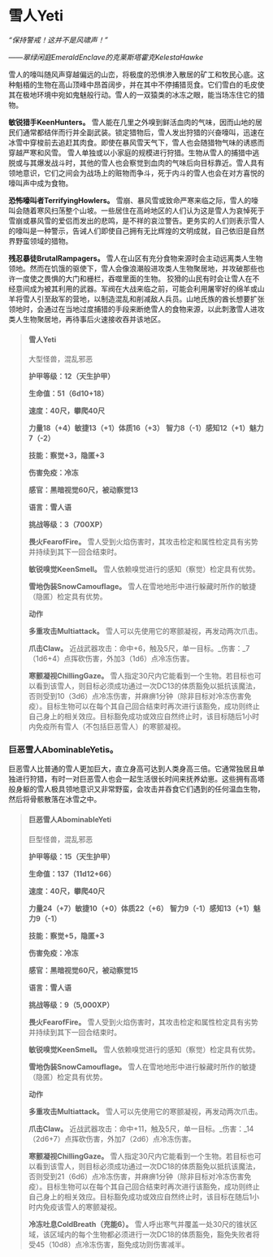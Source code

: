 # 雪人Yeti

_“保持警戒！这并不是风啸声！”_

_——翠绿闲庭EmeraldEnclave的克莱斯塔霍克KelestaHawke_

雪人的嚎叫随风声穿越偏远的山峦，将极度的恐惧渗入散居的矿工和牧民心底。这种魁梧的生物在高山顶峰中昂首阔步，并在其中不停捕猎觅食。它们雪白的毛皮使其在极地环境中宛如鬼魅般行动。雪人的一双猿类的冰冻之眼，能当场冻住它的猎物。

**敏锐猎手KeenHunters。** 雪人能在几里之外嗅到鲜活血肉的气味，因而山地的居民们通常都结伴而行并全副武装。锁定猎物后，雪人发出狩猎的兴奋嚎叫，迅速在冰雪中穿梭前去追赶其肉食。即使在暴风雪天气下，雪人也会随猎物气味的诱惑而穿越严寒和风雪。
雪人单独或以小家庭的规模进行狩猎。生物从雪人的捕猎中逃脱或与其爆发战斗时，其他的雪人也会察觉到血肉的气味后向目标靠近。雪人具有领地意识，它们之间会为战场上的赃物而争斗，死于内斗的雪人也会在对方喜悦的嚎叫声中成为食物。

**恐怖嚎叫者TerrifyingHowlers。** 雪崩、暴风雪或致命严寒来临之际，雪人的嚎叫会随着寒风扫荡整个山坡。一些居住在高岭地区的人们认为这是雪人为哀悼死于雪崩或暴风雪的爱侣而发出的悲鸣，是不祥的哀泣警告。更务实的人们则表示雪人的嚎叫是一种警示，告诫人们即使自己拥有无比辉煌的文明成就，自己依旧是自然界野蛮领域的猎物。

**残忍暴徒BrutalRampagers。** 雪人在山区有充分食物来源时会主动远离类人生物领地。然而在饥饿的驱使下，雪人会像浪潮般进攻类人生物聚居地，并攻破那些也许一度使之畏惧的大门和栅栏，吞噬里面的生物。
狡猾的山民有时会让雪人在不经意间成为被其利用的武器。军阀在大战来临之前，可能会利用屠宰好的绵羊或山羊将雪人引至敌军的营地，以制造混乱和削减敌人兵员。山地氏族的酋长想要扩张领地时，会通过在当地过度捕猎的手段来断绝雪人的食物来源，以此刺激雪人进攻类人生物聚居地，再待事后火速接收吞并该地区。

> #### 雪人Yeti
>
> 大型怪兽，混乱邪恶
>
> **护甲等级：12（天生护甲）**
>
> **生命值：51（6d10+18）**
>
> **速度：40尺，攀爬40尺**
>
> **力量18（+4）敏捷13（+1）体质16（+3）**
> **智力8（-1）感知12（+1）魅力7（-2）**
>
> **技能：察觉+3，隐匿+3**
>
> **伤害免疫：冷冻**
>
> **感官：黑暗视觉60尺，被动察觉13**
>
> **语言：雪人语**
>
> **挑战等级：3（700XP）**
>
> **畏火FearofFire。** 雪人受到火焰伤害时，其攻击检定和属性检定具有劣势并持续到其下⼀回合结束时。
>
> **敏锐嗅觉KeenSmell。** 雪人依赖嗅觉进行的感知（察觉）检定具有优势。
>
> **雪地伪装SnowCamouflage。** 雪人在雪地地形中进⾏躲藏时所作的敏捷（隐匿）检定具有优势。
>
> **动作**
>
> **多重攻击Multiattack。** 雪人可以先使用它的寒颤凝视，再发动两次爪击。
>
> **爪击Claw。** 近战武器攻击：命中+6，触及5尺，单一目标。_伤害：_7（1d6+4）点挥砍伤害，外加3（1d6）点冷冻伤害。
>
> **寒颤凝视ChillingGaze。** 雪人指定30尺内它能看到一个生物。若目标也可以看到该雪人，则目标必须成功通过一次DC13的体质豁免以抵抗该魔法，否则受到10（3d6）点冷冻伤害，并麻痹1分钟（除非目标对冷冻伤害免疫）。目标生物可以在每个其自己回合结束时再次进行该豁免，成功则终止自己身上的相关效应。目标豁免成功或效应自然终止时，该目标随后1小时内免疫所有雪人（不包括巨恶雪人）的寒颤凝视。

### **巨恶雪人AbominableYetis。**

 巨恶雪人比普通的雪人更加巨大，直立身高可达到人类身高三倍。它通常独居且单独进行狩猎，有时一对巨恶雪人也会一起生活很长时间来抚养幼崽。这些拥有高塔般身躯的雪人极具领地意识又非常野蛮，会攻击并吞食它们遇到的任何温血生物，然后将骨骸散落在冰雪之中。

> #### 巨恶雪人AbominableYeti
>
> 巨型怪兽，混乱邪恶
>
> **护甲等级：15（天生护甲）**
>
> **生命值：137（11d12+66）**
>
> **速度：40尺，攀爬40尺**
>
> **力量24（+7）敏捷10（+0）体质22（+6）**
> **智力9（-1）感知13（+1）魅力9（-1）**
>
> **技能：察觉+5，隐匿+3**
>
> **伤害免疫：冷冻**
>
> **感官：黑暗视觉60尺，被动察觉15**
>
> **语言：雪人语**
>
> **挑战等级：9（5,000XP）**
>
> **畏火FearofFire。** 雪人受到火焰伤害时，其攻击检定和属性检定具有劣势并持续到其下⼀回合结束时。
>
> **敏锐嗅觉KeenSmell。** 雪人依赖嗅觉进行的感知（察觉）检定具有优势。
>
> **雪地伪装SnowCamouflage。** 雪人在雪地地形中进⾏躲藏时所作的敏捷（隐匿）检定具有优势。
>
> **动作**
>
> **多重攻击Multiattack。** 雪人可以先使用它的寒颤凝视，再发动两次爪击。
>
> **爪击Claw。** 近战武器攻击：命中+11，触及5尺，单一目标。_伤害：_14（2d6+7）点挥砍伤害，外加7（2d6）点冷冻伤害。
>
> **寒颤凝视ChillingGaze。** 雪人指定30尺内它能看到一个生物。若目标也可以看到该雪人，则目标必须成功通过一次DC18的体质豁免以抵抗该魔法，否则受到21（6d6）点冷冻伤害，并麻痹1分钟（除非目标对冷冻伤害免疫）。目标生物可以在每个其自己回合结束时再次进行该豁免，成功则终止自己身上的相关效应。目标豁免成功或效应自然终止时，该目标在随后1小时内免疫该雪人的寒颤凝视。
>
> **冷冻吐息ColdBreath（充能6）。** 雪人呼出寒气并覆盖⼀处30尺的锥状区域，该区域内的每个⽣物都必须进⾏⼀次DC18的体质豁免，豁免失败者将受45（10d8）点冷冻伤害，豁免成功则伤害减半。
